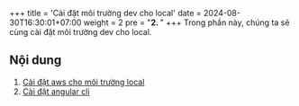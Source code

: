 +++
title = 'Cài đặt môi trường dev cho local'
date = 2024-08-30T16:30:01+07:00
weight = 2
pre = "<b>2. </b>"
+++ 
Trong phần này, chúng ta sẽ cùng cài đặt môi trường dev cho local.
## Nội dung

  1. [Cài đặt aws cho môi trường local](2.1-aws-local/_index.md)
  2. [Cài đặt angular cli](2.2-install-angular-cli/_index.md)

